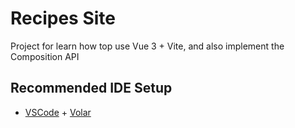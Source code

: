 # Recipes Site

Project for learn how top use Vue 3 + Vite, and also implement the Composition API

## Recommended IDE Setup

- [VSCode](https://code.visualstudio.com/) + [Volar](https://marketplace.visualstudio.com/items?itemName=johnsoncodehk.volar)
